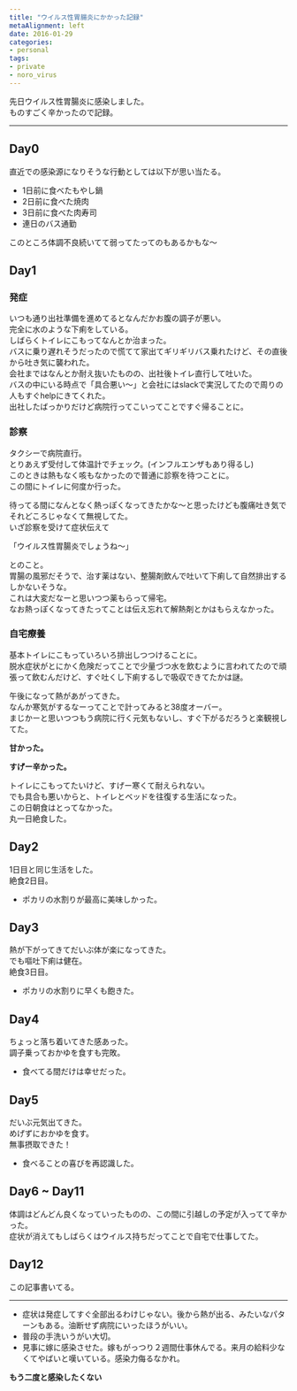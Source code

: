 ```yaml
---
title: "ウイルス性胃腸炎にかかった記録"
metaAlignment: left
date: 2016-01-29
categories:
- personal
tags:
- private
- noro_virus
---
```


先日ウイルス性胃腸炎に感染しました。  
ものすごく辛かったので記録。  
<!--more-->

---

## Day0

直近での感染源になりそうな行動としては以下が思い当たる。

- 1日前に食べたもやし鍋
- 2日前に食べた焼肉
- 3日前に食べた肉寿司
- 連日のバス通勤

このところ体調不良続いてて弱ってたってのもあるかもな〜

## Day1

### 発症

いつも通り出社準備を進めてるとなんだかお腹の調子が悪い。  
完全に水のような下痢をしている。  
しばらくトイレにこもってなんとか治まった。  
バスに乗り遅れそうだったので慌てて家出てギリギリバス乗れたけど、その直後から吐き気に襲われた。  
会社まではなんとか耐え抜いたものの、出社後トイレ直行して吐いた。  
バスの中にいる時点で「具合悪い〜」と会社にはslackで実況してたので周りの人もすぐhelpにきてくれた。  
出社したばっかりだけど病院行ってこいってことですぐ帰ることに。

### 診察

タクシーで病院直行。  
とりあえず受付して体温計でチェック。(インフルエンザもあり得るし)  
このときは熱もなく咳もなかったので普通に診察を待つことに。  
この間にトイレに何度か行った。  
  
待ってる間になんとなく熱っぽくなってきたかな〜と思ったけども腹痛吐き気でそれどころじゃなくて無視してた。  
いざ診察を受けて症状伝えて  
  
「ウイルス性胃腸炎でしょうね〜」  
  
とのこと。  
胃腸の風邪だそうで、治す薬はない、整腸剤飲んで吐いて下痢して自然排出するしかないそうな。  
これは大変だなーと思いつつ薬もらって帰宅。  
なお熱っぽくなってきたってことは伝え忘れて解熱剤とかはもらえなかった。  

### 自宅療養

基本トイレにこもっていろいろ排出しつつけることに。  
脱水症状がとにかく危険だってことで少量づつ水を飲むように言われてたので頑張って飲むんだけど、すぐ吐くし下痢するしで吸収できてたかは謎。  
  
午後になって熱があがってきた。  
なんか寒気がするなーってことで計ってみると38度オーバー。  
まじかーと思いつつもう病院に行く元気もないし、すぐ下がるだろうと楽観視してた。  
  
**甘かった。**  
  
**すげー辛かった。**  
  
トイレにこもってたいけど、すげー寒くて耐えられない。  
でも具合も悪いからと、トイレとベッドを往復する生活になった。  
この日朝食はとってなかった。  
丸一日絶食した。  

## Day2

1日目と同じ生活をした。  
絶食2日目。  

- ポカリの水割りが最高に美味しかった。

## Day3

熱が下がってきてだいぶ体が楽になってきた。  
でも嘔吐下痢は健在。  
絶食3日目。  

- ポカリの水割りに早くも飽きた。

## Day4

ちょっと落ち着いてきた感あった。  
調子乗っておかゆを食すも完敗。  

- 食べてる間だけは幸せだった。

## Day5

だいぶ元気出てきた。  
めげずにおかゆを食す。  
無事摂取できた！  

- 食べることの喜びを再認識した。

## Day6 ~ Day11

体調はどんどん良くなっていったものの、この間に引越しの予定が入ってて辛かった。  
症状が消えてもしばらくはウイルス持ちだってことで自宅で仕事してた。  

## Day12

この記事書いてる。

---

- 症状は発症してすぐ全部出るわけじゃない。後から熱が出る、みたいなパターンもある。油断せず病院にいったほうがいい。
- 普段の手洗いうがい大切。
- 見事に嫁に感染させた。嫁もがっつり２週間仕事休んでる。来月の給料少なくてやばいと嘆いている。感染力侮るなかれ。

**もう二度と感染したくない**
